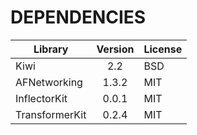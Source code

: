 # DEPENDENCIES

| Library | Version | License |
| ---------------  |:---------:| ----------- |
| Kiwi             |  2.2   | BSD  |
| AFNetworking     |  1.3.2 | MIT  |
| InflectorKit     |  0.0.1 | MIT  |
| TransformerKit   |  0.2.4 | MIT  |
